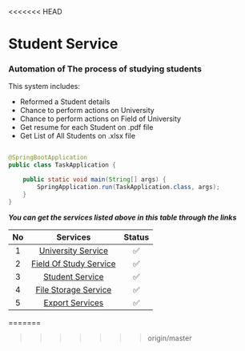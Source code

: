 <<<<<<< HEAD
# Student Service

### Automation of The process of studying students

This system includes:

* Reformed a Student details
* Chance to perform actions on University
* Chance to perform actions on Field of University
* Get resume for each Student on .pdf file
* Get List of All Students on .xlsx file

```java

@SpringBootApplication
public class TaskApplication {

    public static void main(String[] args) {
        SpringApplication.run(TaskApplication.class, args);
    }
}
```

***You can get the services listed above in this table through the links***

| No |                                                                             Services                                                                              | Status |
|:--:|:-----------------------------------------------------------------------------------------------------------------------------------------------------------------:|:------:|
| 1  |    [University Service](https://github.com/QodirovHudoberdi/StudentTask/blob/master/src/main/java/com/company/controller/AddPage.java)     |   ✅    |
| 2  | [Field Of Study Service](https://github.com/QodirovHudoberdi/StudentTask/blob/master/src/main/java/com/company/controller/EditPage.java) |   ✅    |
| 3  |   [Student Service](https://github.com/QodirovHudoberdi/StudentTask/blob/master/src/main/java/com/company/controller/StudentPage.java)    |   ✅    |
| 4  | [File Storage Service](https://github.com/QodirovHudoberdi/StudentTask/blob/master/src/main/java/com/company/service/DocumentService.java)  |   ✅    |
| 5  |      [Export Services](https://github.com/QodirovHudoberdi/StudentTask/blob/master/src/main/java/com/company/service/DocumentService.java)       |   ✅    |
=======

>>>>>>> origin/master

